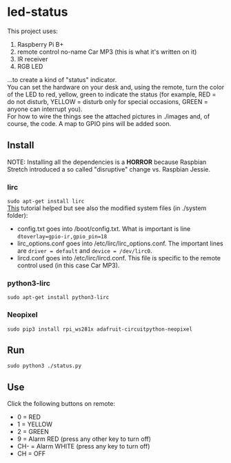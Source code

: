 # led-status
This project uses:
1. Raspberry Pi B+
2. remote control no-name Car MP3 (this is what it's written on it)
3. IR receiver
4. RGB LED

...to create a kind of "status" indicator.  
You can set the hardware on your desk and, using the remote, turn the color of the LED to red, yellow, green to indicate the status (for example, RED = do not disturb, YELLOW = disturb only for special occasions, GREEN = anyone can interrupt you).  
For how to wire the things see the attached pictures in ./images and, of course, the code.
A map to GPIO pins will be added soon.

## Install
NOTE: Installing all the dependencies is a __HORROR__ because Raspbian Stretch introduced a so called "disruptive" change vs. Raspbian Jessie.
### lirc  
`sudo apt-get install lirc`  
[This](https://github.com/mtraver/rpi-ir-remote) tutorial helped but see also the modified system files (in ./system folder):
- config.txt goes into /boot/config.txt. What is important is line `dtoverlay=gpio-ir,gpio_pin=18`
- lirc_options.conf goes into /etc/lirc/lirc_options.conf. The important lines are `driver = default` and `device = /dev/lirc0`.
- lircd.conf goes into /etc/lirc/lircd.conf. This file is specific to the remote control used (in this case Car MP3).
### python3-lirc
`sudo apt-get install python3-lirc`
### Neopixel
`sudo pip3 install rpi_ws281x adafruit-circuitpython-neopixel`
## Run
`sudo python3 ./status.py`
## Use
Click the following buttons on remote:
- 0 = RED
- 1 = YELLOW
- 2 = GREEN
- 9 = Alarm RED (press any other key to turn off)
- CH- = Alarm WHITE (press any key to turn off)
- CH = OFF
